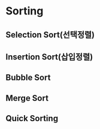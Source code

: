 # Sorting

## Selection Sort(선택정렬)

## Insertion Sort(삽입정렬)

## Bubble Sort

## Merge Sort

## Quick Sorting
